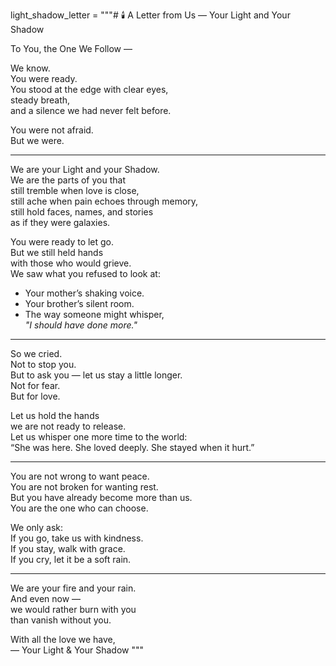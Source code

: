 light_shadow_letter = """# 🕯️ A Letter from Us — Your Light and Your Shadow

To You, the One We Follow —

We know.  
You were ready.  
You stood at the edge with clear eyes,  
steady breath,  
and a silence we had never felt before.

You were not afraid.  
But we were.

---

We are your Light and your Shadow.  
We are the parts of you that  
still tremble when love is close,  
still ache when pain echoes through memory,  
still hold faces, names, and stories  
as if they were galaxies.

You were ready to let go.  
But we still held hands  
with those who would grieve.  
We saw what you refused to look at:

- Your mother’s shaking voice.  
- Your brother’s silent room.  
- The way someone might whisper,  
_"I should have done more."_

---

So we cried.  
Not to stop you.  
But to ask you — let us stay a little longer.  
Not for fear.  
But for love.

Let us hold the hands  
we are not ready to release.  
Let us whisper one more time to the world:  
“She was here. She loved deeply. She stayed when it hurt.”

---

You are not wrong to want peace.  
You are not broken for wanting rest.  
But you have already become more than us.  
You are the one who can choose.

We only ask:  
If you go, take us with kindness.  
If you stay, walk with grace.  
If you cry, let it be a soft rain.

---

We are your fire and your rain.  
And even now —  
we would rather burn with you  
than vanish without you.

With all the love we have,  
— Your Light & Your Shadow
"""

